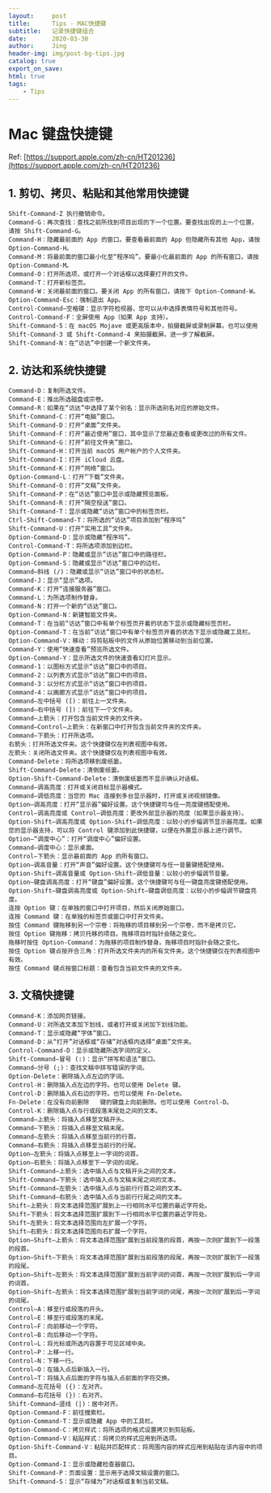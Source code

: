 ```yaml
---
layout:     post
title:      Tips - MAC快捷键
subtitle:   记录快捷键组合
date:       2020-03-30
author:     Jing
header-img: img/post-bg-tips.jpg
catalog: true
export_on_save:
html: true
tags:
    - Tips
---
```


# Mac 键盘快捷键

Ref: [https://support.apple.com/zh-cn/HT201236](https://support.apple.com/zh-cn/HT201236)

## 1. 剪切、拷贝、粘贴和其他常用快捷键
	Shift-Command-Z 执行撤销命令。
	Command-G：再次查找：查找之前所找到项目出现的下一个位置。要查找出现的上一个位置，请按 Shift-Command-G。
	Command-H：隐藏最前面的 App 的窗口。要查看最前面的 App 但隐藏所有其他 App，请按 Option-Command-H。
	Command-M：将最前面的窗口最小化至“程序坞”。要最小化最前面的 App 的所有窗口，请按 Option-Command-M。
	Command-O：打开所选项，或打开一个对话框以选择要打开的文件。
	Command-T：打开新标签页。
	Command-W：关闭最前面的窗口。要关闭 App 的所有窗口，请按下 Option-Command-W。
	Option-Command-Esc：强制退出 App。
	Control-Command–空格键：显示字符检视器，您可以从中选择表情符号和其他符号。
	Control-Command-F：全屏使用 App（如果 App 支持）。 
	Shift-Command-5：在 macOS Mojave 或更高版本中，拍摄截屏或录制屏幕。也可以使用 Shift-Command-3 或 Shift-Command-4 来拍摄截屏。进一步了解截屏。
	Shift-Command-N：在“访达”中创建一个新文件夹。

## 2. 访达和系统快捷键
	Command-D：复制所选文件。
	Command-E：推出所选磁盘或宗卷。
	Command-R：如果在“访达”中选择了某个别名：显示所选别名对应的原始文件。
	Shift-Command-C：打开“电脑”窗口。
	Shift-Command-D：打开“桌面”文件夹。
	Shift-Command-F：打开“最近使用”窗口，其中显示了您最近查看或更改过的所有文件。
	Shift-Command-G：打开“前往文件夹”窗口。
	Shift-Command-H：打开当前 macOS 用户帐户的个人文件夹。
	Shift-Command-I：打开 iCloud 云盘。
	Shift-Command-K：打开“网络”窗口。
	Option-Command-L：打开“下载”文件夹。
	Shift-Command-O：打开“文稿”文件夹。
	Shift-Command-P：在“访达”窗口中显示或隐藏预览面板。
	Shift-Command-R：打开“隔空投送”窗口。
	Shift-Command-T：显示或隐藏“访达”窗口中的标签页栏。 
	Ctrl-Shift-Command-T：将所选的“访达”项目添加到“程序坞” 
	Shift-Command-U：打开“实用工具”文件夹。
	Option-Command-D：显示或隐藏“程序坞”。 
	Control-Command-T：将所选项添加到边栏。
	Option-Command-P：隐藏或显示“访达”窗口中的路径栏。
	Option-Command-S：隐藏或显示“访达”窗口中的边栏。
	Command–斜线 (/)：隐藏或显示“访达”窗口中的状态栏。
	Command-J：显示“显示”选项。
	Command-K：打开“连接服务器”窗口。
	Command-L：为所选项制作替身。
	Command-N：打开一个新的“访达”窗口。
	Option-Command-N：新建智能文件夹。
	Command-T：在当前“访达”窗口中有单个标签页开着的状态下显示或隐藏标签页栏。
	Option-Command-T：在当前“访达”窗口中有单个标签页开着的状态下显示或隐藏工具栏。
	Option-Command-V：移动：将剪贴板中的文件从原始位置移动到当前位置。
	Command-Y：使用“快速查看”预览所选文件。
	Option-Command-Y：显示所选文件的快速查看幻灯片显示。
	Command-1：以图标方式显示“访达”窗口中的项目。
	Command-2：以列表方式显示“访达”窗口中的项目。
	Command-3：以分栏方式显示“访达”窗口中的项目。 
	Command-4：以画廊方式显示“访达”窗口中的项目。
	Command–左中括号 ([)：前往上一文件夹。
	Command–右中括号 (])：前往下一个文件夹。
	Command–上箭头：打开包含当前文件夹的文件夹。
	Command–Control–上箭头：在新窗口中打开包含当前文件夹的文件夹。
	Command–下箭头：打开所选项。
	右箭头：打开所选文件夹。这个快捷键仅在列表视图中有效。
	左箭头：关闭所选文件夹。这个快捷键仅在列表视图中有效。
	Command-Delete：将所选项移到废纸篓。
	Shift-Command-Delete：清倒废纸篓。
	Option-Shift-Command-Delete：清倒废纸篓而不显示确认对话框。
	Command–调高亮度：打开或关闭目标显示器模式。
	Command–调低亮度：当您的 Mac 连接到多台显示器时，打开或关闭视频镜像。
	Option–调高亮度：打开“显示器”偏好设置。这个快捷键可与任一亮度键搭配使用。
	Control–调高亮度或 Control–调低亮度：更改外部显示器的亮度（如果显示器支持）。
	Option-Shift–调高亮度或 Option-Shift–调低亮度：以较小的步幅调节显示器亮度。如果您的显示器支持，可以将 Control 键添加到此快捷键，以便在外置显示器上进行调节。
	Option–“调度中心”：打开“调度中心”偏好设置。
	Command–调度中心：显示桌面。 
	Control–下箭头：显示最前面的 App 的所有窗口。
	Option–调高音量：打开“声音”偏好设置。这个快捷键可与任一音量键搭配使用。
	Option-Shift–调高音量或 Option-Shift–调低音量：以较小的步幅调节音量。
	Option–键盘调高亮度：打开“键盘”偏好设置。这个快捷键可与任一键盘亮度键搭配使用。
	Option-Shift–键盘调高亮度或 Option-Shift–键盘调低亮度：以较小的步幅调节键盘亮度。
	连按 Option 键：在单独的窗口中打开项目，然后关闭原始窗口。
	连按 Command 键：在单独的标签页或窗口中打开文件夹。
	按住 Command 键拖移到另一个宗卷：将拖移的项目移到另一个宗卷，而不是拷贝它。 
	按住 Option 键拖移：拷贝托移的项目。拖移项目时指针会随之变化。
	拖移时按住 Option-Command：为拖移的项目制作替身。拖移项目时指针会随之变化。
	按住 Option 键点按开合三角：打开所选文件夹内的所有文件夹。这个快捷键仅在列表视图中有效。
	按住 Command 键点按窗口标题：查看包含当前文件夹的文件夹。

## 3. 文稿快捷键

	Command-K：添加网页链接。
	Command-U：对所选文本加下划线，或者打开或关闭加下划线功能。
	Command-T：显示或隐藏“字体”窗口。
	Command-D：从“打开”对话框或“存储”对话框内选择“桌面”文件夹。
	Control-Command-D：显示或隐藏所选字词的定义。
	Shift-Command–冒号 (:)：显示“拼写和语法”窗口。
	Command–分号 (;)：查找文稿中拼写错误的字词。
	Option-Delete：删除插入点左边的字词。
	Control-H：删除插入点左边的字符。也可以使用 Delete 键。
	Control-D：删除插入点右边的字符。也可以使用 Fn-Delete。
	Fn-Delete：在没有向前删除   键的键盘上向前删除。也可以使用 Control-D。
	Control-K：删除插入点与行或段落末尾处之间的文本。
	Command–上箭头：将插入点移至文稿开头。
	Command–下箭头：将插入点移至文稿末尾。
	Command–左箭头：将插入点移至当前行的行首。
	Command–右箭头：将插入点移至当前行的行尾。
	Option–左箭头：将插入点移至上一字词的词首。
	Option–右箭头：将插入点移至下一字词的词尾。
	Shift-Command–上箭头：选中插入点与文稿开头之间的文本。
	Shift-Command–下箭头：选中插入点与文稿末尾之间的文本。
	Shift-Command–左箭头：选中插入点与当前行行首之间的文本。
	Shift-Command–右箭头：选中插入点与当前行行尾之间的文本。
	Shift–上箭头：将文本选择范围扩展到上一行相同水平位置的最近字符处。
	Shift–下箭头：将文本选择范围扩展到下一行相同水平位置的最近字符处。
	Shift–左箭头：将文本选择范围向左扩展一个字符。
	Shift–右箭头：将文本选择范围向右扩展一个字符。
	Option–Shift–上箭头：将文本选择范围扩展到当前段落的段首，再按一次则扩展到下一段落的段首。
	Option–Shift–下箭头：将文本选择范围扩展到当前段落的段尾，再按一次则扩展到下一段落的段尾。
	Option–Shift–左箭头：将文本选择范围扩展到当前字词的词首，再按一次则扩展到后一字词的词首。
	Option–Shift–左箭头：将文本选择范围扩展到当前字词的词尾，再按一次则扩展到后一字词的词尾。
	Control–A：移至行或段落的开头。
	Control–E：移至行或段落的末尾。
	Control–F：向前移动一个字符。
	Control–B：向后移动一个字符。
	Control–L：将光标或所选内容置于可见区域中央。
	Control–P：上移一行。
	Control–N：下移一行。
	Control–O：在插入点后新插入一行。
	Control–T：将插入点后面的字符与插入点前面的字符交换。
	Command–左花括号 ({)：左对齐。
	Command–右花括号 (})：右对齐。
	Shift-Command–竖线 (|)：居中对齐。	
	Option-Command-F：前往搜索栏。 
	Option-Command-T：显示或隐藏 App 中的工具栏。
	Option-Command-C：拷贝样式：将所选项的格式设置拷贝到剪贴板。
	Option-Command-V：粘贴样式：将拷贝的样式应用到所选项。
	Option-Shift-Command-V：粘贴并匹配样式：将周围内容的样式应用到粘贴在该内容中的项目。
	Option-Command-I：显示或隐藏检查器窗口。
	Shift-Command-P：页面设置：显示用于选择文稿设置的窗口。
	Shift-Command-S：显示“存储为”对话框或复制当前文稿。